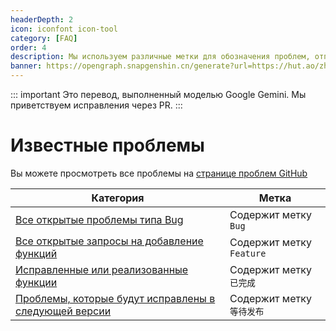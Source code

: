 ```yaml
---
headerDepth: 2
icon: iconfont icon-tool
category: [FAQ]
order: 4
description: Мы используем различные метки для обозначения проблем, отправленных пользователями, на странице проблем GitHub, и вы можете проверить статус проблем по этим меткам.
banner: https://opengraph.snapgenshin.cn/generate?url=https://hut.ao/zh/advanced/known-issue.html&has_description=False
---
```


::: important
Это перевод, выполненный моделью Google Gemini. Мы приветствуем исправления через PR.
:::

# Известные проблемы

Вы можете просмотреть все проблемы на [странице проблем GitHub](https://github.com/DGP-Studio/Snap.Hutao/issues?q=is%3Aissue)

| Категория                                                                                                                                                            | Метка                     |
| -------------------------------------------------------------------------------------------------------------------------------------------------------------------- | ------------------------- |
| [Все открытые проблемы типа Bug](https://github.com/DGP-Studio/Snap.Hutao/issues?q=is%3Aissue%20state%3Aopen%20type%3ABug)                                           | Содержит метку `Bug`      |
| [Все открытые запросы на добавление функций](https://github.com/DGP-Studio/Snap.Hutao/issues?q=is%3Aissue%20state%3Aopen%20type%3AFeature)                           | Содержит метку `Feature`  |
| [Исправленные или реализованные функции](https://github.com/DGP-Studio/Snap.Hutao/issues?q=is%3Aissue%20label%3A%E5%B7%B2%E5%AE%8C%E6%88%90%20)                      | Содержит метку `已完成`   |
| [Проблемы, которые будут исправлены в следующей версии](https://github.com/DGP-Studio/Snap.Hutao/issues?q=is%3Aissue%20label%3A%E7%AD%89%E5%BE%85%E5%8F%91%E5%B8%83) | Содержит метку `等待发布` |

